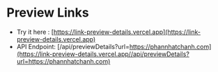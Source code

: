 # Preview Links

- Try it here : [https://link-preview-details.vercel.app](https://link-preview-details.vercel.app)
- API Endpoint: [/api/previewDetails?url=https://phannhatchanh.com](https://link-preview-details.vercel.app//api/previewDetails?url=https://phannhatchanh.com)
